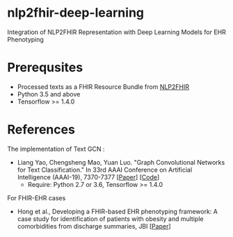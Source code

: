 # nlp2fhir-deep-learning
Integration of NLP2FHIR Representation with Deep Learning Models for EHR Phenotyping

# Prerequsites

- Processed texts as a FHIR Resource Bundle from [NLP2FHIR](https://github.com/BD2KOnFHIR/NLP2FHIR)
- Python 3.5 and above
- Tensorflow >= 1.4.0

# References
The implementation of Text GCN :

- Liang Yao, Chengsheng Mao, Yuan Luo. "Graph Convolutional Networks for Text Classification."
    In 33rd AAAI Conference on Artificial Intelligence (AAAI-19), 7370-7377
     [[Paper](https://arxiv.org/abs/1809.05679)] [[Code](https://github.com/yao8839836/text_gcn)]
    - Require: Python 2.7 or 3.6, Tensorflow >= 1.4.0


For FHIR-EHR cases

-  Hong et al., Developing a FHIR-based EHR phenotyping framework: A case study for identification of
        patients with obesity and multiple comorbidities from discharge summaries, JBI  [[Paper](https://www.sciencedirect.com/science/article/pii/S1532046419302291)]



